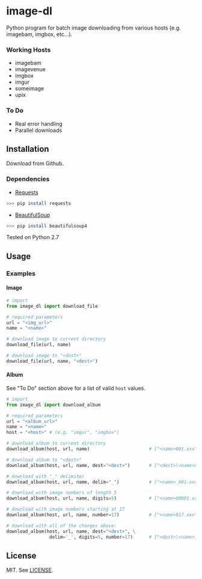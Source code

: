 # image-dl
Python program for batch image downloading from various hosts (e.g. imagebam, imgbox, etc...).

### Working Hosts
* imagebam
* imagevenue
* imgbox
* imgur
* someimage
* upix

### To Do
* Real error handling
* Parallel downloads


## Installation
Download from Github.

### Dependencies
- [Requests](http://docs.python-requests.org/en/latest/)
```sh
>>> pip install requests
```
- [BeautifulSoup](http://www.crummy.com/software/BeautifulSoup/)
```sh
>>> pip install beautifulsoup4
```
Tested on Python 2.7


## Usage

### Examples

#### Image
```python
# import
from image_dl import download_file

# required parameters
url = "<img_url>"
name = "<name>"

# download image to current directory
download_file(url, name)

# download image to "<dest>"
download_file(url, name, "<dest>")
```

#### Album
See "To Do" section above for a list of valid `host` values.
```python
# import
from image_dl import download_album

# required parameters
url = "<album_url>"
name = "<name>"
host = "<host>" # (e.g. "imgur", "imgbox")

# download album to current directory
download_album(host, url, name)                      # ["<name>001.xxx", ...]

# download album to "<dest>"
download_album(host, url, name, dest="<dest>")       # ["<dest>\<name>001.xxx", ...]

# download with "_" delimiter
download_album(host, url, name, delim="_")           # ["<name>_001.xxx", ...]

# download with image numbers of length 5
download_album(host, url, name, digits=5)            # ["<name>00001.xxx", ...]

# download with image numbers starting at 17
download_album(host, url, name, number=17)           # ["<name>017.xxx", ...]

# download with all of the changes above:
download_album(host, url, name, dest="<dest>", \
                delim='_', digits=5, number=17)      # ["<dest>\<name>_00017.xxx", ...]
```

## License

MIT. See [LICENSE](https://github.com/primeape91/image-dl/blob/master/LICENSE.txt).

